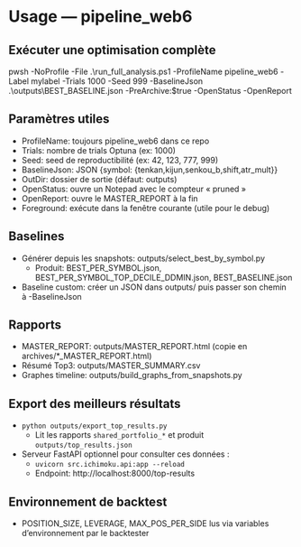 Usage — pipeline_web6
=====================

Exécuter une optimisation complète
----------------------------------

pwsh -NoProfile -File .\run_full_analysis.ps1 -ProfileName pipeline_web6 -Label mylabel -Trials 1000 -Seed 999 -BaselineJson .\outputs\BEST_BASELINE.json -PreArchive:$true -OpenStatus -OpenReport

Paramètres utiles
-----------------
- ProfileName: toujours pipeline_web6 dans ce repo
- Trials: nombre de trials Optuna (ex: 1000)
- Seed: seed de reproductibilité (ex: 42, 123, 777, 999)
- BaselineJson: JSON {symbol: {tenkan,kijun,senkou_b,shift,atr_mult}}
- OutDir: dossier de sortie (défaut: outputs)
- OpenStatus: ouvre un Notepad avec le compteur « pruned »
- OpenReport: ouvre le MASTER_REPORT à la fin
- Foreground: exécute dans la fenêtre courante (utile pour le debug)

Baselines
---------
- Générer depuis les snapshots: outputs/select_best_by_symbol.py
  - Produit: BEST_PER_SYMBOL.json, BEST_PER_SYMBOL_TOP_DECILE_DDMIN.json, BEST_BASELINE.json
- Baseline custom: créer un JSON dans outputs/ puis passer son chemin à -BaselineJson

Rapports
--------
- MASTER_REPORT: outputs/MASTER_REPORT.html (copie en archives/*_MASTER_REPORT.html)
- Résumé Top3: outputs/MASTER_SUMMARY.csv
- Graphes timeline: outputs/build_graphs_from_snapshots.py

Export des meilleurs résultats
------------------------------
- `python outputs/export_top_results.py`
  - Lit les rapports `shared_portfolio_*` et produit `outputs/top_results.json`
- Serveur FastAPI optionnel pour consulter ces données :
  - `uvicorn src.ichimoku.api:app --reload`
  - Endpoint: http://localhost:8000/top-results

Environnement de backtest
-------------------------
- POSITION_SIZE, LEVERAGE, MAX_POS_PER_SIDE lus via variables d’environnement par le backtester


